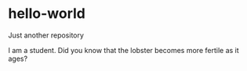 # hello-world
Just another repository

I am a student. Did you know that the lobster becomes more fertile as it ages?
